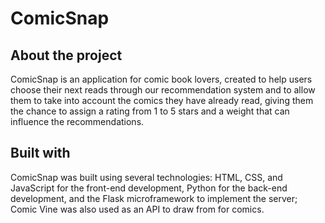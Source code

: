 # ComicSnap
## About the project
ComicSnap is an application for comic book lovers, created to help users choose their next reads through our recommendation system and to allow them to take into account the comics they have already read, giving them the chance to assign a rating from 1 to 5 stars and a weight that can influence the recommendations.
## Built with
ComicSnap was built using several technologies: HTML, CSS, and JavaScript for the front-end development, Python for the back-end development, and the Flask microframework to implement the server; Comic Vine was also used as an API to draw from for comics.
